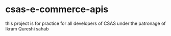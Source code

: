 # csas-e-commerce-apis

this project is for practice for all developers of CSAS under the patronage of Ikram Qureshi sahab
